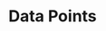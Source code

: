 ---
layout: infographic
title: "Data Points"
description: "Infographic test"
tags: infographic
categories: infographic
asset: "/assets/2021-07-28-infographic.pdf"
---